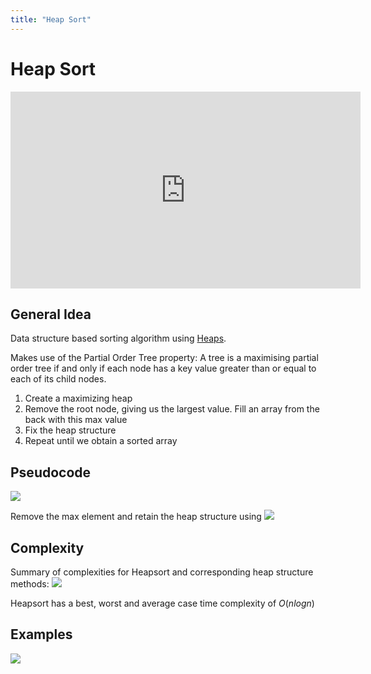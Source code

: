 ```yaml
---
title: "Heap Sort"
---
```

# Heap Sort
<iframe width="560" height="315" src="https://www.youtube.com/embed/2DmK_H7IdTo" title="YouTube video player" frameborder="0" allow="accelerometer; autoplay; clipboard-write; encrypted-media; gyroscope; picture-in-picture" allowfullscreen></iframe>

## General Idea
Data structure based sorting algorithm using [Heaps](Notes/Heaps.md).

Makes use of the Partial Order Tree property:
A tree is a maximising partial order tree if and only if each node has a key value greater than or equal to each of its child nodes.

1. Create a maximizing heap
2. Remove the root node, giving us the largest value. Fill an array from the back with this max value
3. Fix the heap structure
4. Repeat until we obtain a sorted array
## Pseudocode
![](https://i.imgur.com/admXX0H.png)

Remove the max element and retain the heap structure using [](Notes/Heaps.md#Fix%20Heap%20maximising)
![](https://i.imgur.com/CUBKrov.png)

## Complexity
Summary of complexities for Heapsort and corresponding heap structure methods:
![](https://i.imgur.com/594IBYA.png)

Heapsort has a best, worst and average case time complexity of $O(nlogn)$
## Examples
![](https://i.imgur.com/Z4vO1rs.png)

